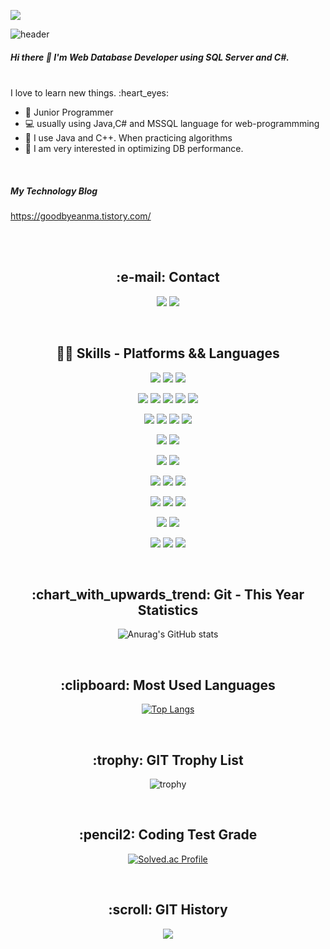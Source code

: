 

<a href="https://hits.seeyoufarm.com"><img src="https://hits.seeyoufarm.com/api/count/incr/badge.svg?url=https%3A%2F%2Fgithub.com%2Fsexyseunghwan&count_bg=%2341C83D&title_bg=%23555555&icon=postwoman.svg&icon_color=%23FFFFFF&title=hits%28%EB%B0%A9%EB%AC%B8%EC%9E%90%EC%88%98%29&edge_flat=false"/></a>


![header](https://capsule-render.vercel.app/api?type=waving&color=FDA53D&height=300&section=header&text=seunghwan%20shin&fontSize=90)


##### Hi there 👋 I'm Web Database Developer using SQL Server and C#.


<br>
I love to learn new things. :heart_eyes:


<br>

-  :baby:   Junior Programmer
-  💻   usually using Java,C# and MSSQL language for web-programmming
- :school_satchel: I use Java and C++. When practicing algorithms
- :floppy_disk: I am very interested in optimizing DB performance.

<br>

##### My Technology Blog
https://goodbyeanma.tistory.com/






<br>
<br>

<h2 align="center">:e-mail:   Contact</h2>
<p align="center">
        <img src="https://img.shields.io/badge/ssh9308@gmail.com-00B2FF?style=flat-square&logo=Messenger&logoColor=white"/>
        <img src="https://img.shields.io/badge/ssh9308-FFCD00?style=flat-square&logo=KakaoTalk&logoColor=black"/> 
</p>

<br>


<h2 align="center">💪🏻 Skills - Platforms && Languages</h2>

<p align="center">
    <img src="https://img.shields.io/badge/Windows-0078D6?style=flat-square&logo=Windows&logoColor=white"/>
    <img src="https://img.shields.io/badge/macOS-000000?style=flat-square&logo=macOS&logoColor=white"/>
    <img src="https://img.shields.io/badge/Linux-FCC624?style=flat-square&logo=Linux&logoColor=white"/>
</p>
<p align="center">
    <img src="https://img.shields.io/badge/Java-007396?style=flat-square&logo=Java&logoColor=white"/>
    <img src="https://img.shields.io/badge/ -77216F?style=flat-square&logo=C&logoColor=white"/>
    <img src="https://img.shields.io/badge/C++-1287B1?style=flat-square&logo=C%2B%2B&logoColor=white"/>
    <img src="https://img.shields.io/badge/C sharp-239120?style=flat-square&logo=C Sharp&logoColor=white"/>
    <img src="https://img.shields.io/badge/Python-3776AB?style=flat-square&logo=Python&logoColor=white"/>
<p>
<p align="center">
     <img src="https://img.shields.io/badge/Javascript-ffb13b?style=flat-square&logo=javascript&logoColor=white"/>  
     <img src="https://img.shields.io/badge/HTML-E34F26?style=flat-square&logo=html5&logoColor=white"/>
     <img src="https://img.shields.io/badge/CSS-1572B6?style=flat-square&logo=css3&logoColor=white"/>
     <img src="https://img.shields.io/badge/JQuery-0769AD?style=flat-square&logo=JQuery&logoColor=white"/>
</p>
<p align="center">
    <img src="https://img.shields.io/badge/OracleDB-F80000?style=flat-square&logo=oracle&logoColor=white"/>
    <a href="https://goodbyeanma.tistory.com/category/SQL"><img src="https://img.shields.io/badge/Microsoft SQL Server-CC2927?style=flat-square&logo=Microsoft SQL Server&logoColor=white"/></a>
</p>
<p align="center">
    <img src="https://img.shields.io/badge/.NET-512BD4?style=flat-square&logo=.NET&logoColor=white"/>
    <img src="https://img.shields.io/badge/Spring-6DB33F?style=flat-square&logo=Spring&logoColor=white"/>    
</p>
<p align="center">
    <img src="https://img.shields.io/badge/Spyder IDE-FF0000?style=flat-square&logo=Spyder IDE&logoColor=white"/>
    <img src="https://img.shields.io/badge/NumPy-013243?style=flat-square&logo=NumPy&logoColor=white"/>
    <img src="https://img.shields.io/badge/Jupyter-F37626?style=flat-square&logo=Jupyter&logoColor=white"/>
</p>
<p align="center">
    <img src="https://img.shields.io/badge/Elasticsearch-005571?style=flat-square&logo=Elasticsearch&logoColor=white"/>
    <img src="https://img.shields.io/badge/Kibana-005571?style=flat-square&logo=Kibana&logoColor=white"/>
    <img src="https://img.shields.io/badge/Logstash-005571?style=flat-square&logo=Logstash&logoColor=white"/>
</p>
<p align="center">
     <img src="https://img.shields.io/badge/Redis-DC382D?style=flat-square&logo=Redis&logoColor=white"/>   
     <img src="https://img.shields.io/badge/Apache Kafka-231F20?style=flat-square&logo=Kafka&logoColor=white"/>   
</p>
<p align="center">
    <img src="https://img.shields.io/badge/Git-F05032?style=flat-square&logo=Git&logoColor=white"/>
    <img src="https://img.shields.io/badge/GitHub-181717?style=flat-square&logo=GitHub&logoColor=white"/>
    <img src="https://img.shields.io/badge/Amazon AWS-232F3E?style=flat-square&logo=Amazon AWS&logoColor=white"/>
</p>

<br>

<h2 align="center">:chart_with_upwards_trend:   Git - This Year Statistics</h2>
<div align=center>
        
![Anurag's GitHub stats](https://github-readme-stats.vercel.app/api?username=sexyseunghwan&show_icons=true&theme=radical&count_private=true&show_icons=true&hide=stars&line_height=24)
</div>


<br>

<h2 align="center">:clipboard:   Most Used Languages</h2>
<div align=center>
        
[![Top Langs](https://github-readme-stats.vercel.app/api/top-langs/?username=sexyseunghwan&layout=compact&theme=radical)](https://github.com/anuraghazra/github-readme-stats)      
</div>

<br>

<h2 align="center">:trophy:   GIT Trophy List</h2>
<div align=center>
        
![trophy](https://github-profile-trophy.vercel.app/?username=sexyseunghwan&theme=matrix)
        
</div>

<br>

<h2 align="center">:pencil2:   Coding Test Grade</h2>
<div align=center>
        
[![Solved.ac Profile](http://mazassumnida.wtf/api/v2/generate_badge?boj=ssh9308)](https://solved.ac/ssh9308/)    
        
</div>

<br>

<h2 align="center">:scroll:   GIT History</h2>
<div align=center>
        
![](https://github-profile-summary-cards.vercel.app/api/cards/profile-details?username=sexyseunghwan&theme=monokai)  
        
</div>

<br>







